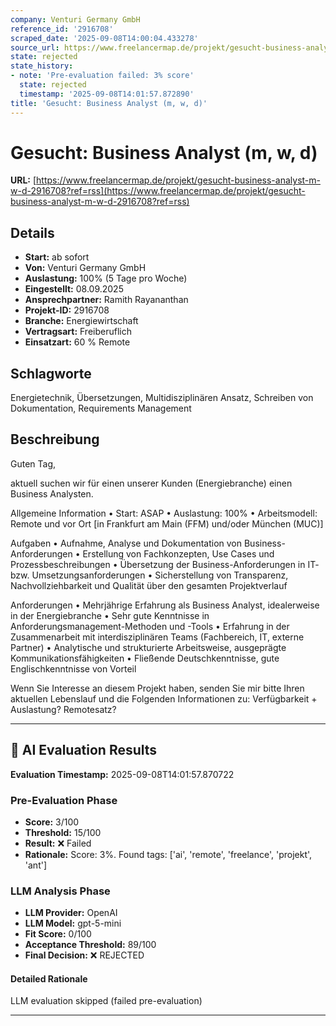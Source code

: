 ```yaml
---
company: Venturi Germany GmbH
reference_id: '2916708'
scraped_date: '2025-09-08T14:00:04.433278'
source_url: https://www.freelancermap.de/projekt/gesucht-business-analyst-m-w-d-2916708?ref=rss
state: rejected
state_history:
- note: 'Pre-evaluation failed: 3% score'
  state: rejected
  timestamp: '2025-09-08T14:01:57.872890'
title: 'Gesucht: Business Analyst (m, w, d)'
---
```



# Gesucht: Business Analyst (m, w, d)
**URL:** [https://www.freelancermap.de/projekt/gesucht-business-analyst-m-w-d-2916708?ref=rss](https://www.freelancermap.de/projekt/gesucht-business-analyst-m-w-d-2916708?ref=rss)
## Details
- **Start:** ab sofort
- **Von:** Venturi Germany GmbH
- **Auslastung:** 100% (5 Tage pro Woche)
- **Eingestellt:** 08.09.2025
- **Ansprechpartner:** Ramith Rayananthan
- **Projekt-ID:** 2916708
- **Branche:** Energiewirtschaft
- **Vertragsart:** Freiberuflich
- **Einsatzart:** 60
                                                % Remote

## Schlagworte
Energietechnik, Übersetzungen, Multidisziplinären Ansatz, Schreiben von Dokumentation, Requirements Management

## Beschreibung
Guten Tag,

aktuell suchen wir für einen unserer Kunden (Energiebranche) einen Business Analysten.

Allgemeine Information
• Start: ASAP
• Auslastung: 100%
• Arbeitsmodell: Remote und vor Ort [in Frankfurt am Main (FFM) und/oder München (MUC)]

Aufgaben
• Aufnahme, Analyse und Dokumentation von Business-Anforderungen
• Erstellung von Fachkonzepten, Use Cases und Prozessbeschreibungen
• Übersetzung der Business-Anforderungen in IT- bzw. Umsetzungsanforderungen
• Sicherstellung von Transparenz, Nachvollziehbarkeit und Qualität über den gesamten Projektverlauf

Anforderungen
• Mehrjährige Erfahrung als Business Analyst, idealerweise in der Energiebranche
• Sehr gute Kenntnisse in Anforderungsmanagement-Methoden und -Tools
• Erfahrung in der Zusammenarbeit mit interdisziplinären Teams (Fachbereich, IT, externe Partner)
• Analytische und strukturierte Arbeitsweise, ausgeprägte Kommunikationsfähigkeiten
• Fließende Deutschkenntnisse, gute Englischkenntnisse von Vorteil

Wenn Sie Interesse an diesem Projekt haben, senden Sie mir bitte Ihren aktuellen Lebenslauf und die Folgenden Informationen zu: Verfügbarkeit + Auslastung? Remotesatz?

---

## 🤖 AI Evaluation Results

**Evaluation Timestamp:** 2025-09-08T14:01:57.870722

### Pre-Evaluation Phase
- **Score:** 3/100
- **Threshold:** 15/100
- **Result:** ❌ Failed
- **Rationale:** Score: 3%. Found tags: ['ai', 'remote', 'freelance', 'projekt', 'ant']

### LLM Analysis Phase
- **LLM Provider:** OpenAI
- **LLM Model:** gpt-5-mini
- **Fit Score:** 0/100
- **Acceptance Threshold:** 89/100
- **Final Decision:** ❌ REJECTED

#### Detailed Rationale
LLM evaluation skipped (failed pre-evaluation)

---
